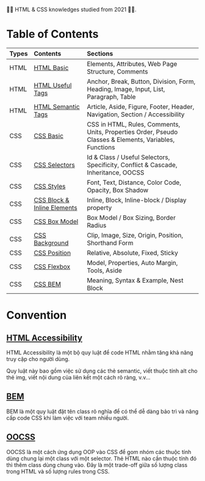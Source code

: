<link rel='stylesheet' href='../main.css'>

💙🧡 HTML & CSS knowledges studied from 2021 💙🧡.

# Table of Contents

| Types | Contents                                                         | Sections                                                                                               |
| ----- | :--------------------------------------------------------------- | :----------------------------------------------------------------------------------------------------- |
| HTML  | [HTML Basic](HTML/html.md)                                       | Elements, Attributes, Web Page Structure, Comments                                                     |
| HTML  | [HTML Useful Tags](HTML/html_useful_tags.md)                     | Anchor, Break, Button, Division, Form, Heading, Image, Input, List, Paragraph, Table                   |
| HTML  | [HTML Semantic Tags](HTML/html_semantic.md)                      | Article, Aside, Figure, Footer, Header, Navigation, Section / Accessibility                            |
| CSS   | [CSS Basic](CSS/Basic/css.md)                                    | CSS in HTML, Rules, Comments, Units, Properties Order, Pseudo Classes & Elements, Variables, Functions |
| CSS   | [CSS Selectors](CSS/Selector/css_selectors.md)                   | Id & Class / Useful Selectors, Specificity, Conflict & Cascade, Inheritance, OOCSS                     |
| CSS   | [CSS Styles](CSS/Basic/css_styles.md)                            | Font, Text, Distance, Color Code, Opacity, Box Shadow                                                  |
| CSS   | [CSS Block & Inline Elements](CSS/Box-Model/css_block_inline.md) | Inline, Block, Inline-block / Display property                                                         |
| CSS   | [CSS Box Model](CSS/Box-Model/css_box_model.md)                  | Box Model / Box Sizing, Border Radius                                                                  |
| CSS   | [CSS Background](CSS/Background/css_background.md)               | Clip, Image, Size, Origin, Position, Shorthand Form                                                    |
| CSS   | [CSS Position](CSS/Position/css_position.md)                     | Relative, Absolute, Fixed, Sticky                                                                      |
| CSS   | [CSS Flexbox](CSS/Flexbox/css_flexbox.md)                        | Model, Properties, Auto Margin, Tools, Aside                                                           |
| CSS   | [CSS BEM](CSS/BEM/css_BEM.md)                                    | Meaning, Syntax & Example, Nest Block                                                                  |

# Convention

## [HTML Accessibility](https://www.w3schools.com/html/html_accessibility.asp)

HTML Accessibility là một bộ quy luật để code HTML nhằm tăng khả năng truy cập cho người dùng.

Quy luật này bao gồm việc sử dụng các thẻ semantic, viết thuộc tính alt cho thẻ img, viết nội dung của liên kết một cách rõ ràng, v.v...

## [BEM](https://9elements.com/bem-cheat-sheet/)

BEM là một quy luật đặt tên class rõ nghĩa để có thể dễ dàng bảo trì và nâng cấp code CSS khi làm việc với team nhiều người.

## [OOCSS](https://www.smashingmagazine.com/2011/12/an-introduction-to-object-oriented-css-oocss/)

OOCSS là một cách ứng dụng OOP vào CSS để gom nhóm các thuộc tính dùng chung lại một class với một selector. Thẻ HTML nào cần thuộc tính đó thì thêm class dùng chung vào. Đây là một trade-off giữa số lượng class trong HTML và số lượng rules trong CSS.
